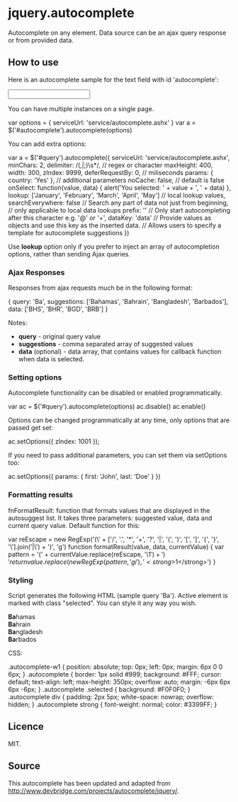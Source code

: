 jquery.autocomplete
===================

Autocomplete on any element. Data source can be an ajax query response or from provided data. 

## How to use

Here is an autocomplete sample for the text field with id 'autocomplete':

  <input type="text" name="q" id="autocomplete" />
  
You can have multiple instances on a single page.

   var options = { serviceUrl: 'service/autocomplete.ashx' }
   var a = $('#autocomplete').autocomplete(options)

You can add extra options:

  var a = $('#query').autocomplete({
    serviceUrl: 'service/autocomplete.ashx',
    minChars: 2,
    delimiter: /(,|;)\s*/, // regex or character
    maxHeight: 400,
    width: 300,
    zIndex: 9999,
    deferRequestBy: 0, // miliseconds
    params: { country: 'Yes' }, // additional parameters
    noCache: false, // default is false
    onSelect: function(value, data) { alert('You selected: ' + value + ', ' + data) },
    lookup: ['January', 'February', 'March', 'April', 'May'] // local lookup values,
    searchEverywhere: false // Search any part of data not just from beginning,
                            // only applicable to local data lookups
    prefix: ''  // Only start autocompleting after this character e.g. '@' or '+',
    dataKey: 'data' // Provide values as objects and use this key as the inserted data.
                    // Allows users to specify a template for autocomplete suggestions
  })
  
Use **lookup** option only if you prefer to inject an array of autocompletion options, rather than sending Ajax queries.

### Ajax Responses

Responses from ajax requests much be in the following format:

  {
    query: 'Ba',
    suggestions: ['Bahamas', 'Bahrain', 'Bangladesh', 'Barbados'],
    data: ['BHS', 'BHR', 'BGD', 'BRB']
}

Notes:

* __query__ - original query value
* __suggestions__ - comma separated array of suggested values
* __data__ (optional) - data array, that contains values for callback function when data is selected.

### Setting options

Autocomplete functionality can be disabled or enabled programmatically.

  var ac = $('#query').autocomplete(options)
  ac.disable()
  ac.enable()
  
Options can be changed programmatically at any time, only options that are passed get set:

  ac.setOptions({ zIndex: 1001 });

If you need to pass additional parameters, you can set them via setOptions too:

  ac.setOptions({ params: { first: 'John', last: 'Doe' } })

### Formatting results

fnFormatResult: function that formats values that are displayed in the autosuggest list. It takes three parameters: suggested value, data and current query value. Default function for this:

  var reEscape = new RegExp('(\\' + ['/', '.', '*', '+', '?', '|', '(', ')', '[', ']', '{', '}', '\\'].join('|\\') + ')', 'g')
  function formatResult(value, data, currentValue) {
    var pattern = '(' + currentValue.replace(reEscape, '\\$1') + ')'
    return value.replace(new RegExp(pattern, 'gi'), '<strong>$1<\/strong>')
  }

### Styling

Script generates the following HTML (sample query 'Ba'). Active element is marked with class "selected". You can style it any way you wish.

  <div class="autocomplete-w1">
    <div style="width:299px;" id="Autocomplete_1240430421731" class="autocomplete">
      <div><strong>Ba</strong>hamas</div>
      <div><strong>Ba</strong>hrain</div>
      <div><strong>Ba</strong>ngladesh</div>
      <div class="selected"><strong>Ba</strong>rbados</div>
    </div>
  </div>
  
CSS: 

  .autocomplete-w1 { position: absolute; top: 0px; left: 0px; margin: 6px 0 0 6px; }
  .autocomplete { border: 1px solid #999; background: #FFF; cursor: default; text-align: left; max-height: 350px; overflow: auto; margin: -6px 6px 6px -6px; }
  .autocomplete .selected { background: #F0F0F0; }
  .autocomplete div { padding: 2px 5px; white-space: nowrap; overflow: hidden; }
  .autocomplete strong { font-weight: normal; color: #3399FF; }

## Licence 

MIT.

## Source
  
This autocomplete has been updated and adapted from http://www.devbridge.com/projects/autocomplete/jquery/.